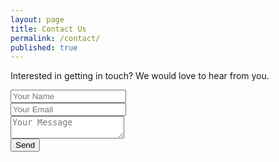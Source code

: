 ```yaml
---
layout: page
title: Contact Us
permalink: /contact/
published: true
---
```




<p>Interested in getting in touch? We would love to hear from you.</p>

<form action="https://formspree.io/f/xwkwyevy" method="POST">
    <input type="text" name="name" placeholder="Your Name"><br />
    <input type="email" name="email" placeholder="Your Email"><br />
    <textarea name="message" placeholder="Your Message"></textarea><br />
  <button type="submit">Send</button>
</form>
